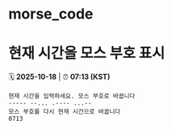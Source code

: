 # morse_code
# 현재 시간을 모스 부호 표시
<!-- MORSE_TIME_START -->
🗓️ **2025-10-18** | ⏰ **07:13 (KST)**

```
현재 시간을 입력하세요. 모스 부호로 바꿉니다
----- --... .---- ...--
모스 부호를 다시 현재 시간으로 바꿉니다
0713
```
<!-- MORSE_TIME_END -->
